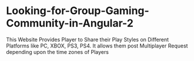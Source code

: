 # Looking-for-Group-Gaming-Community-in-Angular-2
This Website Provides Player to Share their Play Styles on Different Platforms like PC, XBOX, PS3, PS4. It allows them post Multiplayer Request depending upon the time zones of Players
